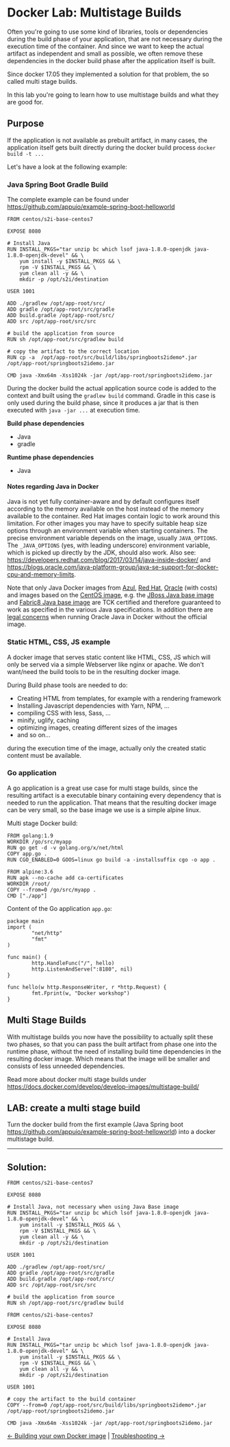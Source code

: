 # Docker Lab: Multistage Builds

Often you're going to use some kind of libraries, tools or dependencies during the build phase of your application, that are not necessary during the execution time of the container. And since we want to keep the actual artifact as independent and small as possible, we often remove these dependencies in the docker build phase after the application itself is built.

Since docker 17.05 they implemented a solution for that problem, the so called multi stage builds.

In this lab you're going to learn how to use multistage builds and what they are good for.

## Purpose

If the application is not available as prebuilt artifact, in many cases, the application itself gets built directly during the docker build process `docker build -t ...` 

Let's have a look at the following example:

### Java Spring Boot Gradle Build

The complete example can be found under https://github.com/appuio/example-spring-boot-helloworld

```
FROM centos/s2i-base-centos7

EXPOSE 8080
      
# Install Java
RUN INSTALL_PKGS="tar unzip bc which lsof java-1.8.0-openjdk java-1.8.0-openjdk-devel" && \
    yum install -y $INSTALL_PKGS && \
    rpm -V $INSTALL_PKGS && \
    yum clean all -y && \
    mkdir -p /opt/s2i/destination

USER 1001
    
ADD ./gradlew /opt/app-root/src/
ADD gradle /opt/app-root/src/gradle
ADD build.gradle /opt/app-root/src/
ADD src /opt/app-root/src/src

# build the application from source
RUN sh /opt/app-root/src/gradlew build 

# copy the artifact to the correct location
RUN cp -a  /opt/app-root/src/build/libs/springboots2idemo*.jar /opt/app-root/springboots2idemo.jar 

CMD java -Xmx64m -Xss1024k -jar /opt/app-root/springboots2idemo.jar

```

During the docker build the actual application source code is added to the context and built using the `gradlew build` command.
Gradle in this case is only used during the build phase, since it produces a jar that is then executed with `java -jar ...` at execution time.

**Build phase dependencies**

* Java
* gradle

**Runtime phase dependencies**
* Java

#### Notes regarding Java in Docker

Java is not yet fully container-aware and by default configures itself according to the memory
available on the host instead of the memory available to the container. Red Hat images contain
logic to work around this limitation. For other images you may have to specify suitable heap size
options through an environment variable when starting containers.
The precise environment variable depends on the image, usually `JAVA_OPTIONS`.
The `_JAVA_OPTIONS` (yes, with leading underscore) environment variable, which is picked up directly
by the JDK, should also work. Also see: https://developers.redhat.com/blog/2017/03/14/java-inside-docker/
and https://blogs.oracle.com/java-platform-group/java-se-support-for-docker-cpu-and-memory-limits.

Note that only Java Docker images from [Azul](https://hub.docker.com/u/azul/),
[Red Hat](https://access.redhat.com/containers/),
[Oracle](https://store.docker.com/images/oracle-serverjre-8) (with costs)
and images based on the [CentOS image](https://hub.docker.com/_/centos/),
e.g. the [JBoss Java base image](https://hub.docker.com/r/jboss/base-jdk/) and
[Fabric8 Java base image](https://hub.docker.com/r/fabric8/java-jboss-openjdk8-jdk/)
are TCK certified and therefore guaranteed to work as specified in the various Java specifications.
In addition there are [legal concerns](https://www.infoq.com/news/2016/03/docker-java) when running
Oracle Java in Docker without the official image.

### Static HTML, CSS, JS example

A docker image that serves  static content like HTML, CSS, JS which will only be served via a simple Webserver like nginx or apache. We don't want/need the build tools to be in the resulting docker image.

During Build phase tools are needed to do:

* Creating HTML from templates, for example with a rendering framework
* Installing Javascript dependencies with Yarn, NPM, ...
* compiling CSS with less, Sass, ...
* minify, uglify, caching
* optimizing images, creating different sizes of the images
* and so on... 

during the execution time of the image, actually only the created static content must be available.

### Go application

A go application is a great use case for multi stage builds, since the resulting artifact is a executable binary containing every dependency that is needed to run the application. That means that the resulting docker image can be very small, so the base image we use is a simple alpine linux.

Multi stage Docker build:
```
FROM golang:1.9
WORKDIR /go/src/myapp
RUN go get -d -v golang.org/x/net/html
COPY app.go .
RUN CGO_ENABLED=0 GOOS=linux go build -a -installsuffix cgo -o app .

FROM alpine:3.6  
RUN apk --no-cache add ca-certificates
WORKDIR /root/
COPY --from=0 /go/src/myapp .
CMD ["./app"]
```

Content of the Go application `app.go`:
```
package main
import (
        "net/http"
        "fmt"
)

func main() {
        http.HandleFunc("/", hello)
        http.ListenAndServe(":8180", nil)
}

func hello(w http.ResponseWriter, r *http.Request) {
        fmt.Fprint(w, "Docker workshop")
}
```

## Multi Stage Builds

With multistage builds you now have the possibility to actually split these two phases, so that you can pass the built artifact from phase one into the runtime phase, without the need of installing build time dependencies in the resulting docker image. Which means that the image will be smaller and consists of less unneeded dependencies.

Read more about docker multi stage builds under https://docs.docker.com/develop/develop-images/multistage-build/


## LAB: create a multi stage build

Turn the docker build from the first example (Java Spring boot https://github.com/appuio/example-spring-boot-helloworld) into a docker multistage build.

---

## Solution:

```
FROM centos/s2i-base-centos7

EXPOSE 8080

# Install Java, not necessary when using Java Base image
RUN INSTALL_PKGS="tar unzip bc which lsof java-1.8.0-openjdk java-1.8.0-openjdk-devel" && \
    yum install -y $INSTALL_PKGS && \
    rpm -V $INSTALL_PKGS && \
    yum clean all -y && \
    mkdir -p /opt/s2i/destination

USER 1001

ADD ./gradlew /opt/app-root/src/
ADD gradle /opt/app-root/src/gradle
ADD build.gradle /opt/app-root/src/
ADD src /opt/app-root/src/src

# build the application from source
RUN sh /opt/app-root/src/gradlew build

FROM centos/s2i-base-centos7

EXPOSE 8080

# Install Java
RUN INSTALL_PKGS="tar unzip bc which lsof java-1.8.0-openjdk java-1.8.0-openjdk-devel" && \
    yum install -y $INSTALL_PKGS && \
    rpm -V $INSTALL_PKGS && \
    yum clean all -y && \
    mkdir -p /opt/s2i/destination

USER 1001

# copy the artifact to the build container
COPY --from=0 /opt/app-root/src/build/libs/springboots2idemo*.jar /opt/app-root/springboots2idemo.jar

CMD java -Xmx64m -Xss1024k -jar /opt/app-root/springboots2idemo.jar

```


[← Building your own Docker image](11_build_image.md) |
[Troubleshooting →](12_troubleshooting.md)
